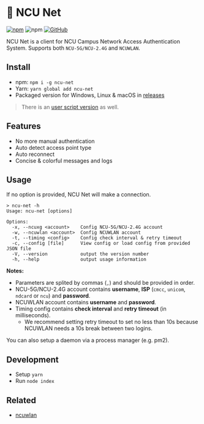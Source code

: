 # 📶 NCU Net

[![npm](https://img.shields.io/npm/v/ncu-net.svg?style=for-the-badge)](https://npm.im/ncu-net)
![npm](https://img.shields.io/npm/dt/ncu-net.svg?style=for-the-badge)
[![GitHub](https://img.shields.io/github/license/kidonng/ncu-net.svg?style=for-the-badge)](./LICENSE)

NCU Net is a client for NCU Campus Network Access Authentication System. Supports both `NCU-5G/NCU-2.4G` and `NCUWLAN`.

## Install

- npm: `npm i -g ncu-net`
- Yarn: `yarn global add ncu-net`
- Packaged version for Windows, Linux & macOS in [releases](../../releases)

> There is an [user script version](https://github.com/kidonng/cherry/tree/master/scripts#ncu-net) as well.

## Features

- No more manual authentication
- Auto detect access point type
- Auto reconnect
- Concise & colorful messages and logs

## Usage

If no option is provided, NCU Net will make a connection.

```
> ncu-net -h
Usage: ncu-net [options]

Options:
  -x, --ncuxg <account>    Config NCU-5G/NCU-2.4G account
  -w, --ncuwlan <account>  Config NCUWLAN account
  -t, --timing <config>    Config check interval & retry timeout
  -c, --config [file]      View config or load config from provided JSON file
  -V, --version            output the version number
  -h, --help               output usage information
```

**Notes:**

- Parameters are splited by commas (`,`) and should be provided in order.
- NCU-5G/NCU-2.4G account contains **username**, **ISP** (`cmcc`, `unicom`, `ndcard` or `ncu`) and **password**.
- NCUWLAN account contains **username** and **password**.
- Timing config contains **check interval** and **retry timeout** (in milliseconds).
  - We recommend setting retry timeout to set no less than 10s because NCUWLAN needs a 10s break between two logins.

You can also setup a daemon via a process manager (e.g. pm2).

## Development

- Setup `yarn`
- Run `node index`

## Related

- [ncuwlan](https://github.com/maoyuqing/ncuwlan)
